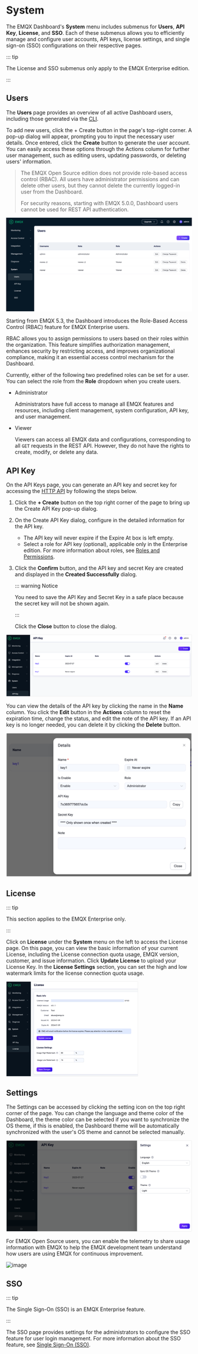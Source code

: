 # System

The EMQX Dashboard's **System** menu includes submenus for **Users**, **API Key**, **License**, and **SSO**. Each of these submenus allows you to efficiently manage and configure user accounts, API keys, license settings, and single sign-on (SSO) configurations on their respective pages.

::: tip

The License and SSO submenus only apply to the EMQX Enterprise edition.

:::

## Users

The **Users** page provides an overview of all active Dashboard users, including those generated via the [CLI](../admin/cli.md).

To add new users, click the + Create button in the page's top-right corner. A pop-up dialog will appear, prompting you to input the necessary user details. Once entered, click the **Create** button to generate the user account. You can easily access these options through the Actions column for further user management, such as editing users, updating passwords, or deleting users' information.

> The EMQX Open Source edition does not provide role-based access control (RBAC). All users have administrator permissions and can delete other users, but they cannot delete the currently logged-in user from the Dashboard.
>
> For security reasons, starting with EMQX 5.0.0, Dashboard users cannot be used for REST API authentication.

<img src="./assets/ee-users.png" alt="image" style="zoom:67%;" />

Starting from EMQX 5.3, the Dashboard introduces the Role-Based Access Control (RBAC) feature for EMQX Enterprise users.

RBAC allows you to assign permissions to users based on their roles within the organization. This feature simplifies authorization management, enhances security by restricting access, and improves organizational compliance, making it an essential access control mechanism for the Dashboard.

Currently, either of the following two predefined roles can be set for a user. You can select the role from the **Role** dropdown when you create users.
+ Administrator

    Administrators have full access to manage all EMQX features and resources, including client management, system configuration, API key, and user management.

+ Viewer

    Viewers can access all EMQX data and configurations, corresponding to all `GET` requests in the REST API. However, they do not have the rights to create, modify, or delete any data.

## API Key

On the API Keys page, you can generate an API key and secret key for accessing the [HTTP API](../admin/api.md) by following the steps below.

1. Click the **+ Create** button on the top right corner of the page to bring up the Create API Key pop-up dialog. 

2. On the Create API Key dialog, configure in the detailed information for the API key. 

   - The API key will never expire if the Expire At box is left empty.
   - Select a role for API key (optional), applicable only in the Enterprise edition. For more information about roles, see [Roles and Permissions](../admin/api.md#roles-and-permissions).

3. Click the **Confirm** button, and the API key and secret Key are created and displayed in the **Created Successfully** dialog. 

   ::: warning Notice

   You need to save the API Key and Secret Key in a safe place because the secret key will not be shown again.

   :::

    Click the **Close** button to close the dialog.

<img src="./assets/api-key.png" alt="image" style="zoom:67%;" />

You can view the details of the API key by clicking the name in the **Name** column. You click the **Edit** button in the **Actions** column to reset the expiration time, change the status, and edit the note of the API key. If an API key is no longer needed, you can delete it by clicking the **Delete** button.

<img src="./assets/api-key-detail.png" alt="image" style="zoom:50%;" />

## License

::: tip

This section applies to the EMQX Enterprise only.

:::

Click on **License** under the **System** menu on the left to access the License page. On this page, you can view the basic information of your current License, including the License connection quota usage, EMQX version, customer, and issue information. Click **Update License** to upload your License Key. In the **License Settings** section, you can set the high and low watermark limits for the license connection quota usage.

<img src="./assets/license.png" alt="license" style="zoom:35%;" />

## Settings

The Settings can be accessed by clicking the setting icon on the top right corner of the page. You can change the language and theme color of the Dashboard, the theme color can be selected if you want to synchronize the OS theme, if this is enabled, the Dashboard theme will be automatically synchronized with the user's OS theme and cannot be selected manually. 

<img src="./assets/settings_ee.png" alt="settings_ee" style="zoom:67%;" />

For EMQX Open Source users, you can enable the telemetry to share usage information with EMQX to help the EMQX development team understand how users are using EMQX for continuous improvement.

![image](./assets/settings.png)

## SSO

::: tip

The Single Sign-On (SSO) is an EMQX Enterprise feature.

:::

The SSO page provides settings for the administrators to configure the SSO feature for user login management. For more information about the SSO feature, see [Single Sign-On (SSO)](./sso.md).

